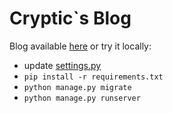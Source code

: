 # Cryptic`s Blog

Blog available [here](http://ec2-54-149-76-18.us-west-2.compute.amazonaws.com/) or try it locally:

* update [settings.py](https://github.com/Crypt1k/Blog/blob/master/core/settings.py)
* ```pip install -r requirements.txt```
* ```python manage.py migrate```
* ```python manage.py runserver```
